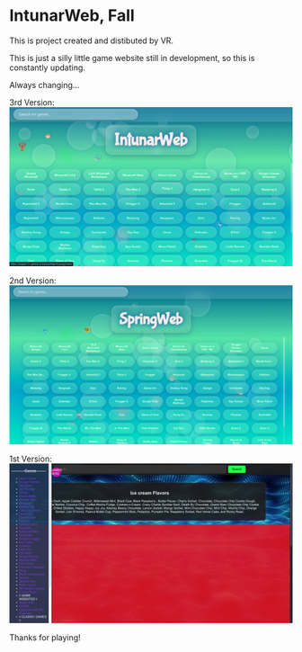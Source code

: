 # IntunarWeb, Fall

This is project created and distibuted by VR.

This is just a silly little game website still in development, so this is constantly updating.

Always changing...

3rd Version: 
![Current](New.png)

2nd Version: 
![Previous](new.png)

1st Version:
![Previously Previous](old.png)

Thanks for playing!
